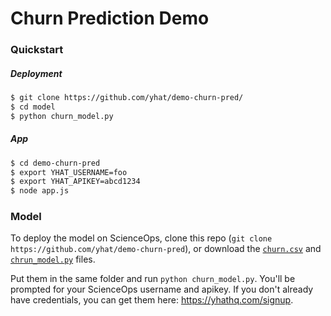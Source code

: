 # Churn Prediction Demo

### Quickstart
##### Deployment
```bash
$ git clone https://github.com/yhat/demo-churn-pred/
$ cd model
$ python churn_model.py
```
##### App
```bash
$ cd demo-churn-pred
$ export YHAT_USERNAME=foo
$ export YHAT_APIKEY=abcd1234
$ node app.js
```

### Model
To deploy the model on ScienceOps, clone this repo (`git clone https://github.com/yhat/demo-churn-pred`), or download the [`churn.csv`](https://raw.githubusercontent.com/yhat/demo-churn-pred/master/model/churn.csv) and [`chrun_model.py`](https://raw.githubusercontent.com/yhat/demo-churn-pred/master/model/churn_model.py) files.

Put them in the same folder and run `python churn_model.py`. You'll be prompted for your ScienceOps username and apikey. If you don't already have credentials, you can get them here: https://yhathq.com/signup.
